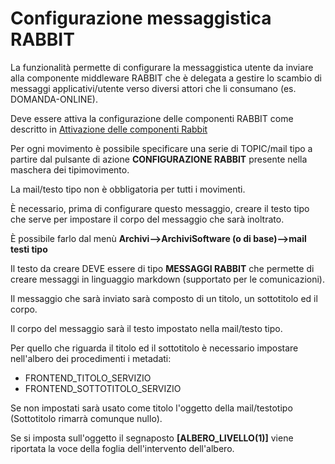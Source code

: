 # Configurazione messaggistica RABBIT

La funzionalità permette di configurare la messaggistica utente da inviare alla componente middleware RABBIT che è delegata a gestire lo scambio di messaggi applicativi/utente verso diversi attori che li consumano (es. DOMANDA-ONLINE).

Deve essere attiva la configurazione delle componenti RABBIT come descritto in [Attivazione delle componenti Rabbit](/componenti/README.md#attivazione-della-configurazione-nelle-varie-applicazioni)

Per ogni movimento è possibile specificare una serie di TOPIC/mail tipo a partire dal pulsante di azione **CONFIGURAZIONE RABBIT** presente nella maschera dei tipimovimento.

La mail/testo tipo non è obbligatoria per tutti i movimenti.

È necessario, prima di configurare questo messaggio, creare il testo tipo che serve per impostare il corpo del messaggio che sarà inoltrato.

È possibile farlo dal menù **Archivi-->ArchiviSoftware (o di base)-->mail testi tipo**

Il testo da creare DEVE essere di tipo **MESSAGGI RABBIT** che permette di creare messaggi in linguaggio markdown (supportato per le comunicazioni).

Il messaggio che sarà inviato sarà composto di un titolo, un sottotitolo ed il corpo.

Il corpo del messaggio sarà il testo impostato nella mail/testo tipo.

Per quello che riguarda il titolo ed il sottotitolo è necessario impostare nell'albero dei procedimenti i metadati:

- FRONTEND_TITOLO_SERVIZIO
- FRONTEND_SOTTOTITOLO_SERVIZIO

Se non impostati sarà usato come titolo l'oggetto della mail/testotipo (Sottotitolo rimarrà comunque nullo).

Se si imposta sull'oggetto il segnaposto **[ALBERO_LIVELLO(1)]** viene riportata la voce della foglia dell'intervento dell'albero.